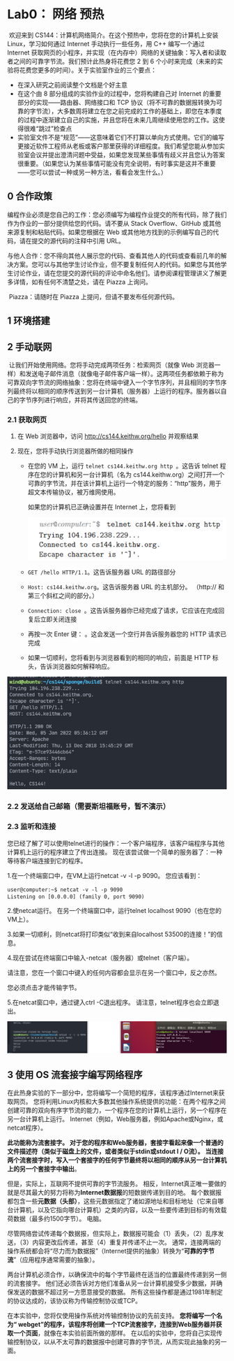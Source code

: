 # Lab0： 网络 预热

​	欢迎来到 CS144：计算机网络简介。在这个预热中，您将在您的计算机上安装 Linux，学习如何通过 Internet 手动执行一些任务，用 C++ 编写一个通过 Internet 获取网页的小程序，并实现（在内存中）网络的关键抽象：写入者和读取者之间的可靠字节流。我们预计此热身将花费您 2 到 6 个小时来完成（未来的实验将花费您更多的时间）。关于实验室作业的三个要点：

- 在深入研究之前阅读整个文档是个好主意
- 在这个由 8 部分组成的实验作业的过程中，您将构建自己对 Internet 的重要部分的实现——路由器、网络接口和 TCP 协议（将不可靠的数据报转换为可靠的字节流），大多数周将建立在您之前完成的工作的基础上，即您在本季度的过程中逐渐建立自己的实施，并且您将在未来几周继续使用您的工作。这使得很难“跳过”检查点
- 实验室文件不是“规范”——这意味着它们不打算以单向方式使用。它们的编写更接近软件工程师从老板或客户那里获得的详细程度。我们希望您能从参加实验室会议并提出澄清问题中受益，如果您发现某些事情有歧义并且您认为答案很重要。（如果您认为某些事情可能没有完全说明，有时事实是这并不重要——您可以尝试一种或另一种方法，看看会发生什么。）

## 0 合作政策

​	编程作业必须是您自己的工作：您必须编写为编程作业提交的所有代码，除了我们作为作业的一部分提供给您的代码。请不要从 Stack Overflow、GitHub 或其他来源复制和粘贴代码。如果您根据在 Web 或其他地方找到的示例编写自己的代码，请在提交的源代码的注释中引用 URL。

​	与他人合作：您不得向其他人展示您的代码、查看其他人的代码或查看前几年的解决方案。您可以与其他学生讨论作业，但不要复制任何人的代码。如果您与其他学生讨论作业，请在您提交的源代码的评论中命名他们。请参阅课程管理讲义了解更多详情，如有任何不清楚之处，请在 Piazza 上询问。

​	Piazza：请随时在 Piazza 上提问，但请不要发布任何源代码。

## 1 环境搭建

## 2 手动联网

​	让我们开始使用网络。您将手动完成两项任务：检索网页（就像 Web 浏览器一样）和发送电子邮件消息（就像电子邮件客户端一样）。这两项任务都依赖于称为可靠双向字节流的网络抽象：您将在终端中键入一个字节序列，并且相同的字节序列最终将以相同的顺序传送到另一台计算机（服务器）上运行的程序。服务器以自己的字节序列进行响应，并将其传送回您的终端。

### 2.1 获取网页

1. 在 Web 浏览器中，访问 http://cs144.keithw.org/hello 并观察结果

2. 现在，您将手动执行浏览器所做的相同操作

    - 在您的 VM 上，运行 `telnet cs144.keithw.org http `。这告诉 telnet 程序在您的计算机和另一台计算机（名为 cs144.keithw.org）之间打开一个可靠的字节流，并在该计算机上运行一个特定的服务：“http”服务，用于超文本传输协议，被万维网使用。

        如果您的计算机已正确设置并在 Internet 上，您将看到

        ![image-20220105133235055](image/image-20220105133235055.png)

    - `GET /hello HTTP/1.1`。这告诉服务器 URL 的路径部分

    - `Host: cs144.keithw.org`。这告诉服务器 URL 的主机部分。 （http:// 和第三个斜杠之间的部分。）

    - `Connection: close `。这告诉服务器你已经完成了请求，它应该在完成回复后立即关闭连接

    - 再按一次 Enter 键： 。这会发送一个空行并告诉服务器您的 HTTP 请求已完成

    - 如果一切顺利，您将看到与浏览器看到的相同的响应，前面是 HTTP 标头，告诉浏览器如何解释响应。

![image-20220105133644266](image/image-20220105133644266.png)

### 2.2 发送给自己邮箱（需要斯坦福账号，暂不演示）

### 2.3 监听和连接

​	您已经了解了可以使用telnet进行的操作：一个客户端程序，该客户端程序与其他计算机上运行的程序建立了传出连接。 现在该尝试做一个简单的服务器了：一种等待客户端连接到它的程序。

1.在一个终端窗口中，在VM上运行netcat -v -l -p 9090。 您应该看到：

```text
user@computer:~$ netcat -v -l -p 9090
Listening on [0.0.0.0] (family 0, port 9090)
```

2.使netcat运行。 在另一个终端窗口中，运行telnet localhost 9090（也在您的VM上）。

3.如果一切顺利，则netcat将打印类似“收到来自localhost 53500的连接！”的信息。

4.现在尝试在终端窗口中输入-netcat（服务器）或telnet（客户端）。

请注意，您在一个窗口中键入的任何内容都会显示在另一个窗口中，反之亦然。

您必须点击才能传输字节。

5.在netcat窗口中，通过键入ctrl -C退出程序。 请注意，telnet程序也会立即退出。

![image-20220105134349451](image/image-20220105134349451.png)

## 3 使用 OS 流套接字编写网络程序

​	在此热身实验的下一部分中，您将编写一个简短的程序，该程序通过Internet来获取网页。 您将利用Linux内核和大多数其他操作系统提供的功能：在两个程序之间创建可靠的双向有序字节流的能力，一个程序在您的计算机上运行，另一个程序在另一台计算机上运行。 Internet（例如，Web服务器，例如Apache或Nginx，或netcat程序）。

**此功能称为流套接字。 对于您的程序和Web服务器，套接字看起来像一个普通的文件描述符（类似于磁盘上的文件，或者类似于stdin或stdout I / O流）。 当连接两个流套接字时，写入一个套接字的任何字节最终将以相同的顺序从另一台计算机上的另一个套接字中输出**。

但是，实际上，互联网不提供可靠的字节流服务。 相反，Internet真正唯一要做的就是尽其最大的努力将称为**Internet数据报**的短数据传递到目的地。 每个数据报都包含一些**元数据（头部）**，这些元数据指定了诸如源地址和目标地址（它来自哪台计算机，以及它指向哪台计算机）之类的内容，以及一些要传递到目标的有效载荷数据（最多约1500字节）。 电脑。

尽管网络尝试传递每个数据报，但实际上，数据报可能会（1）丢失，（2）乱序发送，（3）内容更改后传递，甚至（4）重复并传递不止一次。 通常，连接两端的操作系统都会将“尽力而为数据报”（Internet提供的抽象）转换为“**可靠的字节流**”（应用程序通常需要的抽象）。

两台计算机必须合作，以确保流中的每个字节最终在适当的位置最终传递到另一侧的流套接字。 他们还必须告诉对方他们准备从另一台计算机接受多少数据，并确保发送的数据不超过另一方愿意接受的数据。 所有这些操作都是通过1981年制定的协议达成的，该协议称为传输控制协议或TCP。

在本实验中，您将仅使用操作系统对传输控制协议的先前支持。 **您将编写一个名为“ webget”的程序，该程序将创建一个TCP流套接字，连接到Web服务器并获取一个页面**，就像在本实验前面所做的那样。 在以后的实验中，您将自己实现传输控制协议，以从不太可靠的数据报中创建可靠的字节流，从而实现此抽象的另一面。





